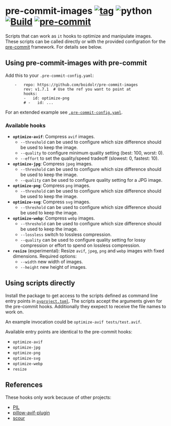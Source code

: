 pre-commit-images
[![tag](https://img.shields.io/github/v/tag/boidolr/pre-commit-images?sort=semver)](https://github.com/boidolr/pre-commit-images/tags)
![python](https://img.shields.io/python/required-version-toml?tomlFilePath=https%3A%2F%2Fraw.githubusercontent.com%2Fboidolr%2Fpre-commit-images%2Fmain%2Fpyproject.toml)
[![Build](https://github.com/boidolr/pre-commit-images/actions/workflows/continous-integration.yml/badge.svg)](https://github.com/boidolr/pre-commit-images/actions/workflows/continous-integration.yml)
[![pre-commit](https://img.shields.io/badge/pre--commit-enabled-brightgreen?logo=pre-commit&logoColor=white)](https://github.com/pre-commit/pre-commit)
================

Scripts that can work as `it` hooks to optimize and manipulate images.
These scripts can be called directly or with the provided configration for the [pre-commit](https://github.com/pre-commit/pre-commit) framework.
For details see below.


## Using pre-commit-images with pre-commit

Add this to your `.pre-commit-config.yaml`:
```
    -   repo: https://github.com/boidolr/pre-commit-images
        rev: v1.7.1  # Use the ref you want to point at
        hooks:
        -   id: optimize-png
        # -   id: ...
```
For an extended example see [`.pre-commit-config.yaml`](.pre-commit-config.yaml).

### Available hooks

- **`optimize-avif`**: Compress `avif` images.
    - `--threshold` can be used to configure which size difference should be used to keep the image.
    - `--quality` to configure minimum quality setting (best: 100, worst: 0).
    - `--effort` to set the quality/speed tradeoff (slowest: 0, fastest: 10).
- **`optimize-jpg`**: Compress `jpeg` images.
    - `--threshold` can be used to configure which size difference should be used to keep the image.
    - `--quality` can be used to configure quality setting for a JPG image.
- **`optimize-png`**: Compress `png` images.
    - `--threshold` can be used to configure which size difference should be used to keep the image.
- **`optimize-svg`**: Compress `svg` images.
    - `--threshold` can be used to configure which size difference should be used to keep the image.
- **`optimize-webp`**: Compress `webp` images.
    - `--threshold` can be used to configure which size difference should be used to keep the image.
    - `--lossless` switch to lossless compression.
    - `--quality` can be used to configure quality setting for lossy compression or effort to spend on lossless compression.
- **`resize`** (experimental): Resize `avif`, `jpeg`, `png` and `webp` images with fixed dimensions. Required options:
    - `--width` new width of images.
    - `--height` new height of images.


## Using scripts directly

Install the package to get access to the scripts defined as command line entry points in [`pyproject.toml`](./pyproject.toml).
The scripts accept the arguments given for the pre-commit hooks. Additionally they exepect to receive the file names to work on.

An example invocation could be `optimize-avif tests/test.avif`.

Available entry points are identical to the pre-commit hooks:
- `optimize-avif`
- `optimize-jpg`
- `optimize-png`
- `optimize-svg`
- `optimize-webp`
- `resize`


## References

These hooks only work because of other projects:

- [PIL](https://github.com/python-pillow/Pillow)
- [pillow-avif-plugin](https://github.com/fdintino/pillow-avif-plugin)
- [scour](https://github.com/scour-project/scour)
